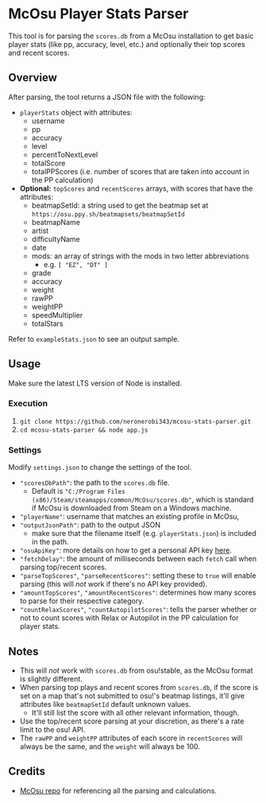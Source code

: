 # McOsu Player Stats Parser

This tool is for parsing the `scores.db` from a McOsu installation to get basic player stats (like pp, accuracy, level, etc.) and optionally their top scores and recent scores.

## Overview
After parsing, the tool returns a JSON file with the following:
- `playerStats` object with attributes: 
    - username
    - pp
    - accuracy
    - level
    - percentToNextLevel
    - totalScore
    - totalPPScores (i.e. number of scores that are taken into account in the PP calculation)
- **Optional:** `topScores` and `recentScores` arrays, with scores that have the attributes:
    - beatmapSetId: a string used to get the beatmap set at `https://osu.ppy.sh/beatmapsets/beatmapSetId`
    - beatmapName
    - artist
    - difficultyName
    - date
    - mods: an array of strings with the mods in two letter abbreviations
        - e.g. `[ "EZ", "DT" ]`
    - grade
    - accuracy
    - weight
    - rawPP
    - weightPP
    - speedMultiplier
    - totalStars
    
Refer to `exampleStats.json` to see an output sample.

## Usage

Make sure the latest LTS version of Node is installed.

### Execution
1. `git clone https://github.com/neronerobi343/mcosu-stats-parser.git`
2. `cd mcosu-stats-parser && node app.js`

### Settings
Modify `settings.json` to change the settings of the tool.

- `"scoresDbPath"`: the path to the `scores.db` file.
    - Default is `"C:/Program Files (x86)/Steam/steamapps/common/McOsu/scores.db"`, which is standard if McOsu is downloaded from Steam on a Windows machine.
- `"playerName"`: username that matches an existing profile in McOsu,
- `"outputJsonPath"`: path to the output JSON 
    - make sure that the filename itself (e.g. `playerStats.json`) is included in the path.
- `"osuApiKey"`: more details on how to get a personal API key [here](https://github.com/ppy/osu-api/wiki).
- `"fetchDelay"`: the amount of milliseconds between each `fetch` call when parsing top/recent scores.
- `"parseTopScores"`, `"parseRecentScores"`: setting these to `true` will enable parsing (this will _not_ work if there's no API key provided).
- `"amountTopScores"`, `"amountRecentScores"`: determines how many scores to parse for their respective category.
- `"countRelaxScores"`, `"countAutopilotScores"`: tells the parser whether or not to count scores with Relax or Autopilot in the PP calculation for player stats.


## Notes
- This will _not_ work with `scores.db` from osu!stable, as the McOsu format is slightly different.
- When parsing top plays and recent scores from `scores.db`, if the score is set on a map that's not submitted to osu!'s beatmap listings, it'll give attributes like `beatmapSetId` default unknown values.
    - It'll still list the score with all other relevant information, though.
- Use the top/recent score parsing at your discretion, as there's a rate limit to the osu! API.
- The `rawPP` and `weightPP` attributes of each score in `recentScores` will always be the same, and the `weight` will always be 100.

## Credits
- [McOsu repo](https://github.com/McKay42/McOsu) for referencing all the parsing and calculations.
